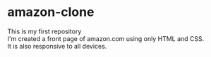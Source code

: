 # amazon-clone
This is my first repository
<br />
I'm created a front page of amazon.com using only HTML and CSS.
</br>
It is also responsive to all devices.
